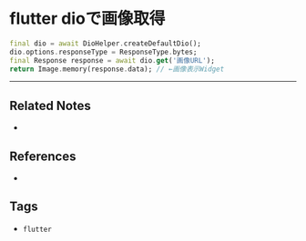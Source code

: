 # flutter dioで画像取得
```dart
final dio = await DioHelper.createDefaultDio();  
dio.options.responseType = ResponseType.bytes;  
final Response response = await dio.get('画像URL');  
return Image.memory(response.data); // ←画像表示Widget
```

---
## Related Notes
- 

## References
- 

## Tags
- `flutter` 